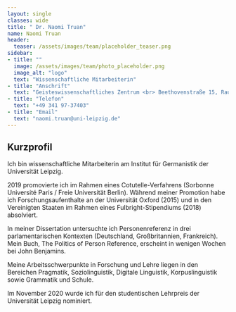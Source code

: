 ```yaml
---
layout: single
classes: wide
title: " Dr. Naomi Truan"
name: Naomi Truan
header:
  teaser: /assets/images/team/placeholder_teaser.png
sidebar:
- title: ""
  image: /assets/images/team/photo_placeholder.png
  image_alt: "logo"
  text: "Wissenschaftliche Mitarbeiterin"
- title: "Anschrift"
  text: "Geisteswissenschaftliches Zentrum <br> Beethovenstraße 15, Raum 1403 <br> 04107 Leipzig"
- title: "Telefon"
  text: "+49 341 97-37403"
- title: "Email"
  text: "naomi.truan@uni-leipzig.de"
---
```


## Kurzprofil
Ich bin wissenschaftliche Mitarbeiterin am Institut für Germanistik der Universität Leipzig.

2019 promovierte ich im Rahmen eines Cotutelle-Verfahrens (Sorbonne Université Paris / Freie Universität Berlin). Während meiner Promotion habe ich Forschungsaufenthalte an der Universität Oxford (2015) und in den Vereinigten Staaten im Rahmen eines Fulbright-Stipendiums (2018) absolviert.


In meiner Dissertation untersuchte ich Personenreferenz in drei parlamentarischen Kontexten (Deutschland, Großbritannien, Frankreich). Mein Buch, The Politics of Person Reference, erscheint in wenigen Wochen bei John Benjamins.


Meine Arbeitsschwerpunkte in Forschung und Lehre liegen in den Bereichen Pragmatik, Soziolinguistik, Digitale Linguistik, Korpuslinguistik sowie Grammatik und Schule.


Im November 2020 wurde ich für den studentischen Lehrpreis der Universität Leipzig nominiert.